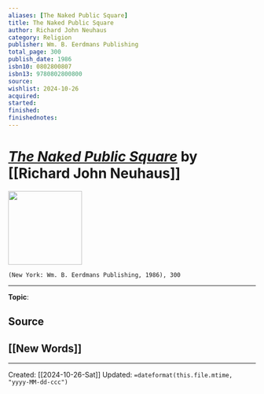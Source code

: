 ```yaml
---
aliases: [The Naked Public Square]
title: The Naked Public Square
author: Richard John Neuhaus
category: Religion
publisher: Wm. B. Eerdmans Publishing
total_page: 300
publish_date: 1986
isbn10: 0802800807
isbn13: 9780802800800
source: 
wishlist: 2024-10-26
acquired: 
started: 
finished: 
finishednotes: 
---
```

# *[The Naked Public Square]()* by [[Richard John Neuhaus]]

<img src="http://books.google.com/books/content?id=U_ElkFKLNAcC&printsec=frontcover&img=1&zoom=1&edge=curl&source=gbs_api" width=150>

`(New York: Wm. B. Eerdmans Publishing, 1986), 300`



--- 
**Topic**: 

**Source**
- 
 
**[[New Words]]**
- 

---
Created: [[2024-10-26-Sat]]
Updated: `=dateformat(this.file.mtime, "yyyy-MM-dd-ccc")`